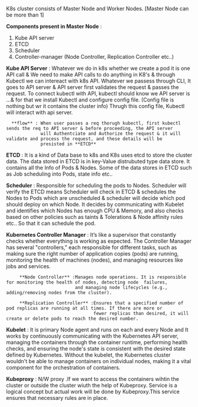 K8s cluster consists of Master Node and Worker Nodes. [Master Node can be  more than 1]

**Components present in Master Node** : 
 1. Kube API server
 2. ETCD
 3. Scheduler
 4. Controller-manager (Node Controller, Replication Controller etc..)

**Kube API Server** : 
Whatever we do in k8s whether we create a pod it is one API call & We need to make API calls to do anything in K8's & through Kubectl we can intereact with k8s API.
Whatever we passess through CLI, It goes to API server & API server first validates the request & passes the request.
To connect kubectl with API, kubectl should know we API server is ...& for that we install Kubectl and configure config file. (Config file is nothing but wr it contains the cluster info)
Thrugh this config file, Kubectl will interact with api server.

      **flow** : When user passes a req thorugh kubectl, first kubectl sends the req to API server & before proceeding, the API server 
                 will Authentciate and Authorize the request & it will validate and process the request, and these details will be 
                 presisted in **ETCD**

**ETCD** : It is a kind of Data base to k8s and K8s uses etcd to store the cluster data. The data stored in ETCD is in key-Value distrubuted type data store.
           It contains all the Info of Pods & Nodes. Some of the data stores in ETCD such as Job scheduling into Pods, state info etc..

**Scheduler** : Responsible for scheduling the pods to Nodes.
                Scheduler will verify the ETCD means Scheduler will check in ETCD & schedules the Nodes to Pods which are unscheduled & scheduler will decide which pod should deploy                      on which Node.
                It decides by communicating with Kubelet and identifies which Nodes has enough CPU & Memory, and also checks based on other policies such as taints & Tolerations & Node                   affinity rules etc.. So that it can schedule the pod.

 **Kubernetes Controller Manager** : It’s like a supervisor that constantly checks whether everything is working as expected. The Controller Manager has several "controllers," each                                            responsible for different tasks, such as making sure the right number of application copies (pods) are running, monitoring the health of machines                                          (nodes), and managing resources like jobs and services.
 
         **Node Controller** :Manages node operations. It is responsible for monitoring the health of nodes, detecting node  failures, 
                              and managing node lifecycles (e.g., adding/removing nodes from the cluster).
                                               
         **Replication Controller** :Ensures that a specified number of pod replicas are running at all times. If there are more or 
                                     fewer replicas than desired, it will create or delete pods to reach the desired number.
          

**Kubelet** : It is primary Node agent and runs on each and every Node and It works by continuously communicating with the Kubernetes API server, managing the containers through the                    container runtime, performing health checks, and ensuring the node's state is consistent with the desired state defined by Kubernetes. Without the kubelet, the Kubernetes                 cluster wouldn't be able to manage containers on individual nodes, making it a vital component for the orchestration of containers.

**Kubeproxy** : N/W proxy .If we want to access the containers wihtin the cluster or outside the cluster wiuth the help of Kubeproxy.
                Service is a logical concept but actual work will be done by Kubeproxy.This service ensures that necessary rules are in place.

           
                




   


